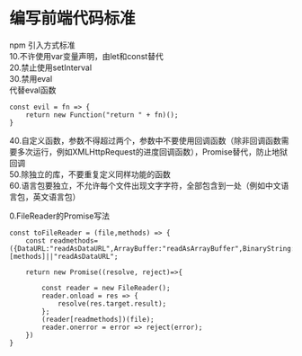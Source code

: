 # 编写前端代码标准  
npm 引入方式标准   
10.不许使用var变量声明，由let和const替代   
20.禁止使用setInterval    
30.禁用eval  
代替eval函数 
```
const evil = fn => {
    return new Function("return " + fn)();
}
```

40.自定义函数，参数不得超过两个，参数中不要使用回调函数（除非回调函数需要多次运行，例如XMLHttpRequest的进度回调函数），Promise替代，防止地狱回调  
50.除独立的库，不要重复定义同样功能的函数  
60.语言包要独立，不允许每个文件出现文字字符，全部包含到一处（例如中文语言包，英文语言包）

0.FileReader的Promise写法
```
const toFileReader = (file,methods) => {
    const readmethods=({DataURL:"readAsDataURL",ArrayBuffer:"readAsArrayBuffer",BinaryString:"readAsBinaryString",readAsText:"readAsText"})[methods]||"readAsDataURL";

    return new Promise((resolve, reject)=>{

        const reader = new FileReader();
        reader.onload = res => {
            resolve(res.target.result);
        };
        (reader[readmethods])(file);
        reader.onerror = error => reject(error);
    })
}
```  

